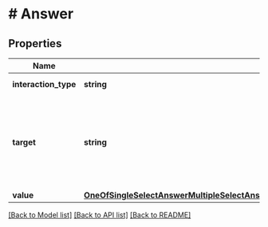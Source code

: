 # # Answer

## Properties

Name | Type | Description | Notes
------------ | ------------- | ------------- | -------------
**interaction_type** | **string** | Type of interaction | [optional] 
**target** | **string** | Interaction within the assignment the answer belongs to. This must be the contentidentifier that matches the standard. | [optional] 
**value** | [**OneOfSingleSelectAnswerMultipleSelectAnswerDrawingAnswerTextEntryAnswerGapMatchAnswerGraphicGapMatchAnswerCoupleAssociateAnswerAcrosticPuzzleAnswerOpenQuestionAnswerGraphicHotspotAnswerGraphicAssociateAnswerSequencingAnswerInlineChoiceAnswerSingleChoiceMatrixAnswerMultipleChoiceMatrixAnswerTextHighlightAnswer**](OneOfSingleSelectAnswerMultipleSelectAnswerDrawingAnswerTextEntryAnswerGapMatchAnswerGraphicGapMatchAnswerCoupleAssociateAnswerAcrosticPuzzleAnswerOpenQuestionAnswerGraphicHotspotAnswerGraphicAssociateAnswerSequencingAnswerInlineChoiceAnswerSingleChoiceMatrixAnswerMultipleChoiceMatrixAnswerTextHighlightAnswer.md) | Given answer | [optional] 

[[Back to Model list]](../../README.md#documentation-for-models) [[Back to API list]](../../README.md#documentation-for-api-endpoints) [[Back to README]](../../README.md)


